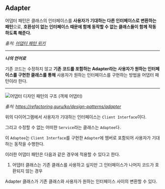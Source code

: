 ## Adapter



어댑터 패턴은 클래스의 인터페이스를 **사용자가 기대하는 다른 인터페이스로 변환하는 패턴**으로, **호환성이 없는 인터페이스 때문에 함께 동작할 수 없는 클래스들이 함께 작동하도록 해준다.**

*출처: [어댑터 패턴 위키](https://ko.wikipedia.org/wiki/%EC%96%B4%EB%8C%91%ED%84%B0_%ED%8C%A8%ED%84%B4)*



---

***나의 언어로***

기존 코드는 수정하지 않고 **기존 코드를 포함하는 Adapter라는 사용자가 원하는 인터페이스를 구현한 클래스를 통해** 사용자가 원하는 인터페이스를 구현하는 방법을 어댑터 패턴이라 한다.

---



![어댑터 디자인 패턴의 구조 (객체 어댑터)](https://refactoring.guru/images/patterns/diagrams/adapter/structure-object-adapter-indexed.png?id=a20b311948b361a058097e5bcdbf067a)

*출처: https://refactoring.guru/ko/design-patterns/adapter*



위의 다이어그램에서 사용자가 기대하는 인터페이스는 `Client Interface`이다.

그리고 수정할 수 없는 어떠한 `Service`라는 클래스는 `Adaptee`다.

이 `Adaptee`는 `Client Interface`를 구현한  `Adapter`에 멤버로 포함되어 사용자가 기대하는 동작을 수행한다.



이러한 어댑터 패턴은 다음과 같은 경우에 적용할 수 있다고 한다.

1. 어댑터 클래스는 기존 클래스를 사용하고 싶지만 그 인터페이스가 나머지 코드가 호환되지 않는 경우

Adapter 클래스가 기존 클래스와 사용자가 원하는 인터페이스 사이의 변환할 수 있다.
